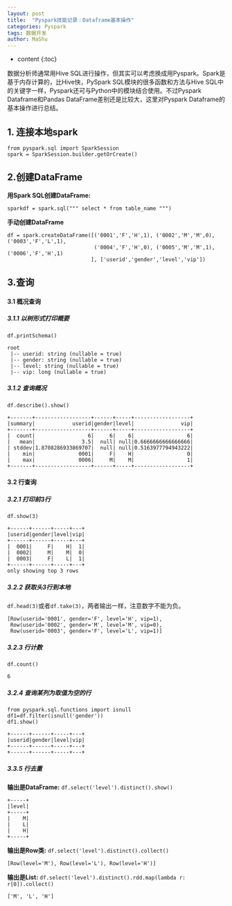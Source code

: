 ```yaml
---
layout: post
title:  "Pyspark技能记录：Dataframe基本操作"
categories: Pyspark
tags: 数据开发
author: MaShu
---
```


* content
{:toc}

数据分析师通常用Hive SQL进行操作，但其实可以考虑换成用Pyspark。Spark是基于内存计算的，比Hive快，PySpark SQL模块的很多函数和方法与Hive SQL中的关键字一样，Pyspark还可与Python中的模块结合使用。不过Pyspark Dataframe和Pandas DataFrame差别还是比较大，这里对Pyspark Dataframe的基本操作进行总结。
## 1. 连接本地spark
```
from pyspark.sql import SparkSession
spark = SparkSession.builder.getOrCreate()
```
## 2.创建DataFrame
**用Spark SQL创建DataFrame:**
```
sparkdf = spark.sql(""" select * from table_name """)
```
**手动创建DataFrame**
```
df = spark.createDataFrame([('0001','F','H',1), ('0002','M','M',0), ('0003','F','L',1),
                            ('0004','F','H',0), ('0005','M','M',1), ('0006','F','H',1)
                           ], ['userid','gender','level','vip'])
```
## 3.查询
#### 3.1 概况查询
##### 3.1.1 以树形式打印概要
`df.printSchema()`
```
root
 |-- userid: string (nullable = true)
 |-- gender: string (nullable = true)
 |-- level: string (nullable = true)
 |-- vip: long (nullable = true)
```
##### 3.1.2 查询概况
`df.describe().show()`
```
+-------+------------------+------+-----+------------------+
|summary|            userid|gender|level|               vip|
+-------+------------------+------+-----+------------------+
|  count|                 6|     6|    6|                 6|
|   mean|               3.5|  null| null|0.6666666666666666|
| stddev|1.8708286933869707|  null| null|0.5163977794943222|
|    min|              0001|     F|    H|                 0|
|    max|              0006|     M|    M|                 1|
+-------+------------------+------+-----+------------------+
```
#### 3.2 行查询
##### 3.2.1 打印前3行
`df.show(3)`
```
+------+------+-----+---+
|userid|gender|level|vip|
+------+------+-----+---+
|  0001|     F|    H|  1|
|  0002|     M|    M|  0|
|  0003|     F|    L|  1|
+------+------+-----+---+
only showing top 3 rows
```
##### 3.2.2 获取头3行到本地
`df.head(3)`或者`df.take(3)`，两者输出一样，注意数字不能为负。
```
[Row(userid='0001', gender='F', level='H', vip=1),
 Row(userid='0002', gender='M', level='M', vip=0),
 Row(userid='0003', gender='F', level='L', vip=1)]
```
##### 3.2.3 行计数
`df.count()`
```
6
```
##### 3.2.4 查询某列为取值为空的行
```
from pyspark.sql.functions import isnull
df1=df.filter(isnull('gender'))
df1.show()

+------+------+-----+---+
|userid|gender|level|vip|
+------+------+-----+---+
+------+------+-----+---+
```
##### 3.3.5 行去重
**输出是DataFrame:**
`df.select('level').distinct().show()`
```
+-----+
|level|
+-----+
|    M|
|    L|
|    H|
+-----+
```
**输出是Row类:**
`df.select('level').distinct().collect()`
```
[Row(level='M'), Row(level='L'), Row(level='H')]
```
**输出是List:**
`df.select('level').distinct().rdd.map(lambda r: r[0]).collect()`
```
['M', 'L', 'H']
```


